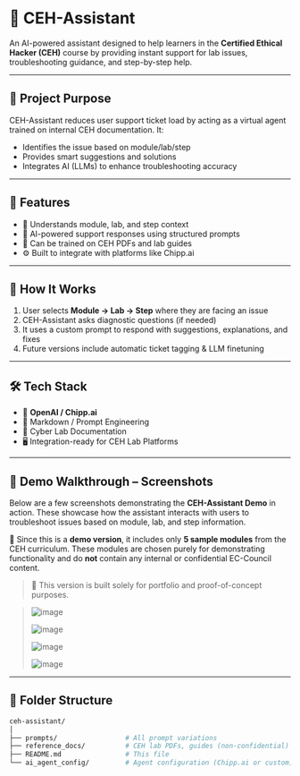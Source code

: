 # 🤖 CEH-Assistant

An AI-powered assistant designed to help learners in the **Certified Ethical Hacker (CEH)** course by providing instant support for lab issues, troubleshooting guidance, and step-by-step help.

---

## 🎯 Project Purpose

CEH-Assistant reduces user support ticket load by acting as a virtual agent trained on internal CEH documentation. It:
- Identifies the issue based on module/lab/step
- Provides smart suggestions and solutions
- Integrates AI (LLMs) to enhance troubleshooting accuracy

---

## 🧠 Features

- 🧾 Understands module, lab, and step context
- 💬 AI-powered support responses using structured prompts
- 🧰 Can be trained on CEH PDFs and lab guides
- ⚙️ Built to integrate with platforms like Chipp.ai

---

## 🚀 How It Works

1. User selects **Module → Lab → Step** where they are facing an issue
2. CEH-Assistant asks diagnostic questions (if needed)
3. It uses a custom prompt to respond with suggestions, explanations, and fixes
4. Future versions include automatic ticket tagging & LLM finetuning

---

## 🛠️ Tech Stack

- 🧠 **OpenAI / Chipp.ai**
- 📄 Markdown / Prompt Engineering
- 🧪 Cyber Lab Documentation
- 🖥️ Integration-ready for CEH Lab Platforms

---

## 📸 Demo Walkthrough – Screenshots

Below are a few screenshots demonstrating the **CEH-Assistant Demo** in action. These showcase how the assistant interacts with users to troubleshoot issues based on module, lab, and step information.

🧪 Since this is a **demo version**, it includes only **5 sample modules** from the CEH curriculum. These modules are chosen purely for demonstrating functionality and do **not** contain any internal or confidential EC-Council content.

> 🔐 This version is built solely for portfolio and proof-of-concept purposes.

>
> ![image](https://github.com/user-attachments/assets/b8adc200-3aa7-4934-b2ac-59cbaa43ecc9)
>
>![image](https://github.com/user-attachments/assets/7dd6cf52-b0ba-4343-93df-4a0cf3e55be9)
>
> ![image](https://github.com/user-attachments/assets/87c6a787-6a43-4b4a-8d8a-4ca26e054766)
>
> ![image](https://github.com/user-attachments/assets/05e0052e-7f8e-42e9-857b-24d85fc78e92)





---

## 🧩 Folder Structure

```bash
ceh-assistant/
│
├── prompts/                 # All prompt variations
├── reference_docs/          # CEH lab PDFs, guides (non-confidential)
├── README.md                # This file
└── ai_agent_config/         # Agent configuration (Chipp.ai or custom)
